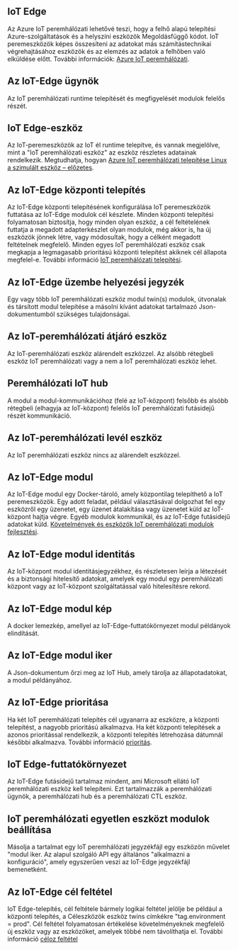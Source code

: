 ## <a name="iot-edge"></a>IoT Edge
Az Azure IoT peremhálózati lehetővé teszi, hogy a felhő alapú telepítési Azure-szolgáltatások és a helyszíni eszközök Megoldásfüggő kódot. IoT peremeszközök képes összesíteni az adatokat más számítástechnikai végrehajtásához eszközök és az elemzés az adatok a felhőben való elküldése előtt. További információk: [Azure IoT peremhálózati](https://docs.microsoft.com/azure/iot-edge/).

## <a name="iot-edge-agent"></a>Az IoT-Edge ügynök
Az IoT peremhálózati runtime telepítését és megfigyelését modulok felelős részét.

## <a name="iot-edge-device"></a>IoT Edge-eszköz
Az IoT-peremeszközök az IoT él runtime telepítve, és vannak megjelölve, mint a "IoT peremhálózati eszköz" az eszköz részletes adatainak rendelkezik. Megtudhatja, hogyan [Azure IoT peremhálózati telepítése Linux a szimulált eszköz – előzetes](https://docs.microsoft.com/azure/iot-edge/tutorial-simulate-device-linux).

## <a name="iot-edge-deployment"></a>Az IoT-Edge központi telepítés
Az IoT-Edge központi telepítésének konfigurálása IoT peremeszközök futtatása az IoT-Edge modulok cél készlete. Minden központi telepítési folyamatosan biztosítja, hogy minden olyan eszköz, a cél feltételének futtatja a megadott adapterkészlet olyan modulok, még akkor is, ha új eszközök jönnek létre, vagy módosultak, hogy a célként megadott feltételnek megfelelő. Minden egyes IoT peremhálózati eszköz csak megkapja a legmagasabb prioritású központi telepítést akiknek cél állapota megfelel-e. További információ [IoT peremhálózati telepítési](https://docs.microsoft.com/azure/iot-edge/module-deployment-monitoring).

## <a name="iot-edge-deployment-manifest"></a>Az IoT-Edge üzembe helyezési jegyzék
Egy vagy több IoT peremhálózati eszköz modul twin(s) modulok, útvonalak és társított modul telepítése a másolni kívánt adatokat tartalmazó Json-dokumentumból szükséges tulajdonságai.

## <a name="iot-edge-gateway-device"></a>Az IoT-peremhálózati átjáró eszköz
Az IoT-peremhálózati eszköz alárendelt eszközzel. Az alsóbb rétegbeli eszköz IoT peremhálózati vagy a nem a IoT peremhálózati eszköz lehet.

## <a name="iot-edge-hub"></a>Peremhálózati IoT hub
A modul a modul-kommunikációhoz (felé az IoT-központ) felsőbb és alsóbb rétegbeli (elhagyja az IoT-központ) felelős IoT peremhálózati futásidejű részét kommunikáció. 

## <a name="iot-edge-leaf-device"></a>Az IoT-peremhálózati levél eszköz
Az IoT peremhálózati eszköz nincs az alárendelt eszközzel. 

## <a name="iot-edge-module"></a>Az IoT-Edge modul
Az IoT-Edge modul egy Docker-tároló, amely központilag telepíthető a IoT peremeszközök. Egy adott feladat, például választásával dolgozhat fel egy eszközről egy üzenetet, egy üzenet átalakítása vagy üzenetet küld az IoT-központ hajtja végre. Egyéb modulok kommunikál, és az IoT-Edge futásidejű adatokat küld. [Követelmények és eszközök IoT peremhálózati modulok fejlesztési](https://docs.microsoft.com/azure/iot-edge/module-development).

## <a name="iot-edge-module-identity"></a>Az IoT-Edge modul identitás
Az IoT-központ modul identitásjegyzékhez, és részletesen leírja a létezését és a biztonsági hitelesítő adatokat, amelyek egy modul egy peremhálózati központ vagy az IoT-központ szolgáltatással való hitelesítésre rekord.

## <a name="iot-edge-module-image"></a>Az IoT-Edge modul kép
A docker lemezkép, amellyel az IoT-Edge-futtatókörnyezet modul példányok elindítását.

## <a name="iot-edge-module-twin"></a>Az IoT-Edge modul iker
A Json-dokumentum őrzi meg az IoT Hub, amely tárolja az állapotadatokat, a modul példányához.

## <a name="iot-edge-priority"></a>Az IoT-Edge prioritása
Ha két IoT peremhálózati telepítés cél ugyanarra az eszközre, a központi telepítést, a nagyobb prioritású alkalmazva. Ha két központi telepítések a azonos prioritással rendelkezik, a központi telepítés létrehozása dátumnál későbbi alkalmazva. További információ [prioritás](https://docs.microsoft.com/azure/iot-edge/module-deployment-monitoring#priority).

## <a name="iot-edge-runtime"></a>IoT Edge-futtatókörnyezet
Az IoT-Edge futásidejű tartalmaz mindent, ami Microsoft ellátó IoT peremhálózati eszköz kell telepíteni. Ezt tartalmazzák a peremhálózati ügynök, a peremhálózati hub és a peremhálózati CTL eszköz.

## <a name="iot-edge-set-modules-to-a-single-device"></a>IoT peremhálózati egyetlen eszközt modulok beállítása
Másolja a tartalmat egy IoT peremhálózati jegyzékfájl egy eszközön művelet "modul iker. Az alapul szolgáló API egy általános "alkalmazni a konfiguráció", amely egyszerűen veszi az IoT-Edge jegyzékfájl bemenetként.

## <a name="iot-edge-target-condition"></a>Az IoT-Edge cél feltétel
IoT Edge-telepítés, cél feltétele bármely logikai feltétel jelölje be például a központi telepítés, a Céleszközök eszköz twins címkékre "tag.environment = prod". Cél feltétel folyamatosan értékelése követelményeknek megfelelő új eszköz vagy az eszközöket, amelyek többé nem távolíthatja el. További információ [céloz feltétel](https://docs.microsoft.com/azure/iot-edge/module-deployment-monitoring#target-condition)